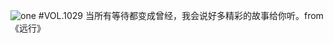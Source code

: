 ![one](http://image.wufazhuce.com/FoS4bSDbSYVb_b2eo1lactz7JYAP)
#VOL.1029
当所有等待都变成曾经，我会说好多精彩的故事给你听。from 《远行》
